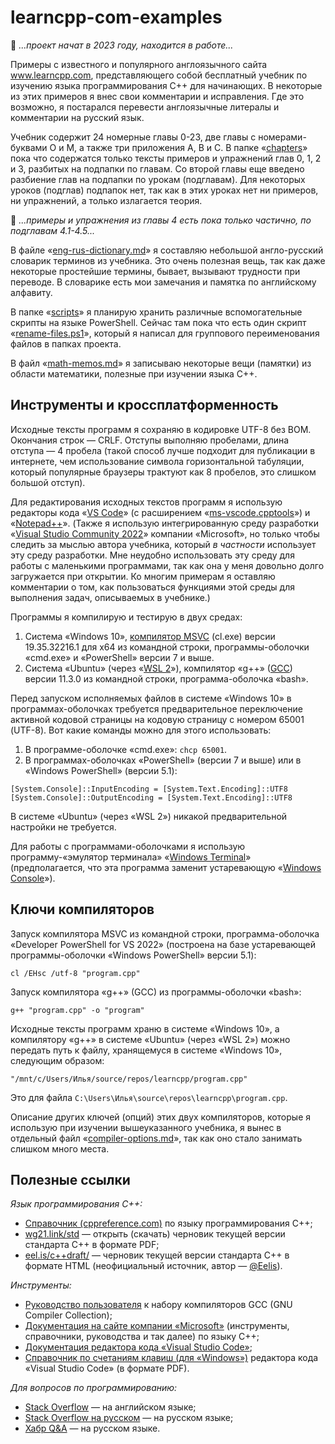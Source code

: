 # learncpp-com-examples
🚧 *...проект начат в 2023 году, находится в работе...*

Примеры с известного и популярного англоязычного сайта www.learncpp.com, представляющего собой бесплатный учебник по изучению языка программирования C++ для начинающих. В некоторые из этих примеров я внес свои комментарии и исправления. Где это возможно, я постарался перевести англоязычные литералы и комментарии на русский язык.

Учебник содержит 24 номерные главы 0-23, две главы с номерами-буквами O и M, а также три приложения A, B и C. В папке «[chapters](chapters/)» пока что содержатся только тексты примеров и упражнений глав 0, 1, 2 и 3, разбитых на подпапки по главам. Со второй главы еще введено разбиение глав на подпапки по урокам (подглавам). Для некоторых уроков (подглав) подпапок нет, так как в этих уроках нет ни примеров, ни упражнений, а только излагается теория.

🚧 *...примеры и упражнения из главы 4 есть пока только частично, по подглавам 4.1-4.5...*

В файле «[eng-rus-dictionary.md](eng-rus-dictionary.md)» я составляю небольшой англо-русский словарик терминов из учебника. Это очень полезная вещь, так как даже некоторые простейшие термины, бывает, вызывают трудности при переводе. В словарике есть мои замечания и памятка по английскому алфавиту.

В папке «[scripts](scripts/)» я планирую хранить различные вспомогательные скрипты на языке PowerShell. Сейчас там пока что есть один скрипт «[rename-files.ps1](scripts/rename-files.ps1)», который я написал для группового переименования файлов в папках проекта.

В файл «[math-memos.md](math-memos.md)» я записываю некоторые вещи (памятки) из области математики, полезные при изучении языка C++.

## Инструменты и кроссплатформенность

Исходные тексты программ я сохраняю в кодировке UTF-8 без BOM. Окончания строк&nbsp;— CRLF. Отступы выполняю пробелами, длина отступа&nbsp;— 4 пробела (такой способ лучше подходит для публикации в интернете, чем использование символа горизонтальной табуляции, который популярные браузеры трактуют как 8 пробелов, это слишком большой отступ). 

Для редактирования исходных текстов программ я использую редакторы кода «[VS Code](https://ru.wikipedia.org/wiki/Visual_Studio_Code)» (с расширением «[ms-vscode.cpptools](https://marketplace.visualstudio.com/items?itemName=ms-vscode.cpptools)») и «[Notepad++](https://ru.wikipedia.org/wiki/Notepad%2B%2B)». (Также я использую интегрированную среду разработки «[Visual Studio Community 2022](https://visualstudio.microsoft.com/vs/community/)» компании «Microsoft», но только чтобы следить за мыслью автора учебника, который _в частности_ использует эту среду разработки. Мне неудобно использовать эту среду для работы с маленькими программами, так как она у меня довольно долго загружается при открытии. Ко многим примерам я оставляю комментарии о том, как пользоваться функциями этой среды для выполнения задач, описываемых в учебнике.)

Программы я компилирую и тестирую в двух средах:

1. Система «Windows 10», [компилятор MSVC](https://ru.wikipedia.org/wiki/Microsoft_Visual_C%2B%2B) (cl.exe) версии 19.35.32216.1 для x64 из командной строки, программы-оболочки «cmd.exe» и «PowerShell» версии 7 и выше.
2. Система «Ubuntu» (через «[WSL 2](https://learn.microsoft.com/en-us/windows/wsl/)»), компилятор «g++» ([GCC](https://ru.wikipedia.org/wiki/GNU_Compiler_Collection)) версии 11.3.0 из командной строки, программа-оболочка «bash».

Перед запуском исполняемых файлов в системе «Windows 10» в программах-оболочках требуется предварительное переключение активной кодовой страницы на кодовую страницу с номером 65001 (UTF-8). Вот какие команды можно для этого использовать:

1. В программе-оболочке «cmd.exe»: `chcp 65001`.
2. В программах-оболочках «PowerShell» (версии 7 и выше) или в «Windows PowerShell» (версии 5.1):
```
[System.Console]::InputEncoding = [System.Text.Encoding]::UTF8
[System.Console]::OutputEncoding = [System.Text.Encoding]::UTF8
```
В системе «Ubuntu» (через «WSL 2») никакой предварительной настройки не требуется.

Для работы с программами-оболочками я использую программу-«эмулятор терминала» «[Windows Terminal](https://ru.wikipedia.org/wiki/Windows_Terminal)» (предполагается, что эта программа заменит устаревающую «[Windows Console](https://en.wikipedia.org/wiki/Windows_Console)»).

## Ключи компиляторов

Запуск компилятора MSVC из командной строки, программа-оболочка «Developer PowerShell for VS 2022» (построена на базе устаревающей программы-оболочки «Windows PowerShell» версии 5.1):
```
cl /EHsc /utf-8 "program.cpp"
```

Запуск компилятора «g++» (GCC) из программы-оболочки «bash»:
```
g++ "program.cpp" -o "program"
```
Исходные тексты программ храню в системе «Windows 10», а компилятору «g++» в системе «Ubuntu» (через «WSL 2») можно передать путь к файлу, хранящемуся в системе «Windows 10», следующим образом:
```
"/mnt/c/Users/Илья/source/repos/learncpp/program.cpp"
```
Это для файла `C:\Users\Илья\source\repos\learncpp\program.cpp`.

Описание других ключей (опций) этих двух компиляторов, которые я использую при изучении вышеуказанного учебника, я вынес в отдельный файл «[compiler-options.md](compiler-options.md)», так как оно стало занимать слишком много места.

## Полезные ссылки

_Язык программирования C++:_

- [Справочник (cppreference.com)](https://en.cppreference.com) по языку программирования C++;
- [wg21.link/std](https://wg21.link/std) — открыть (скачать) черновик текущей версии стандарта C++ в формате PDF;
- [eel.is/c++draft/](https://eel.is/c++draft/) — черновик текущей версии стандарта C++ в формате HTML (неофициальный источник, автор&nbsp;— [@Eelis](https://github.com/Eelis)).

_Инструменты:_

- [Руководство пользователя](https://gcc.gnu.org/onlinedocs/gcc/) к набору компиляторов GCC (GNU Compiler Collection);
- [Документация на сайте компании «Microsoft»](https://learn.microsoft.com/en-us/cpp/) (инструменты, справочники, руководства и так далее) по языку C++;
- [Документация редактора кода «Visual Studio Code»](https://code.visualstudio.com/docs);
- [Справочник по счетаниям клавиш (для «Windows»)](https://code.visualstudio.com/shortcuts/keyboard-shortcuts-windows.pdf) редактора кода «Visual Studio Code» (в формате PDF).

_Для вопросов по программированию:_

- [Stack Overflow](https://stackoverflow.com) — на английском языке;
- [Stack Overflow на русском](https://ru.stackoverflow.com) — на русском языке;
- [Хабр Q&A](https://qna.habr.com) — на русском языке.
